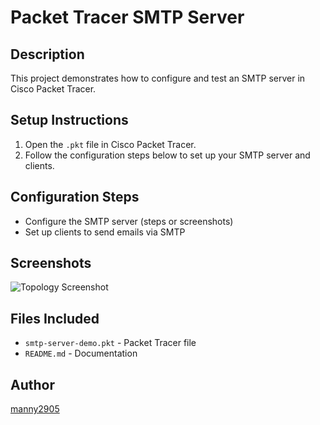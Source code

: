 # Packet Tracer SMTP Server

## Description
This project demonstrates how to configure and test an SMTP server in Cisco Packet Tracer.

## Setup Instructions
1. Open the `.pkt` file in Cisco Packet Tracer.
2. Follow the configuration steps below to set up your SMTP server and clients.

## Configuration Steps
- Configure the SMTP server (steps or screenshots)
- Set up clients to send emails via SMTP

## Screenshots
![Topology Screenshot](images/topology.png)

## Files Included
- `smtp-server-demo.pkt` - Packet Tracer file
- `README.md` - Documentation

## Author
[manny2905](https://github.com/manny2905)
